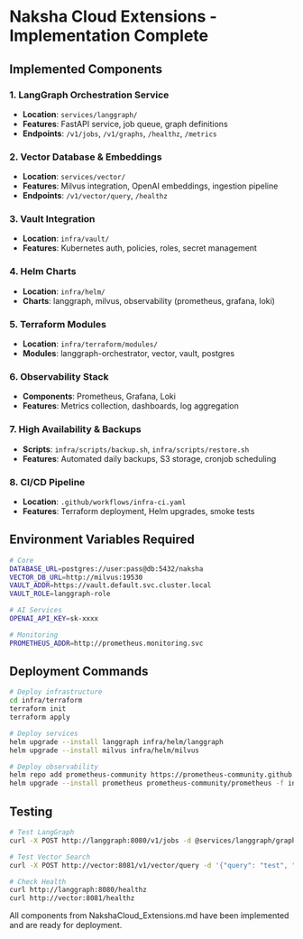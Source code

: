 # Naksha Cloud Extensions - Implementation Complete

## Implemented Components

### 1. LangGraph Orchestration Service
- **Location**: `services/langgraph/`
- **Features**: FastAPI service, job queue, graph definitions
- **Endpoints**: `/v1/jobs`, `/v1/graphs`, `/healthz`, `/metrics`

### 2. Vector Database & Embeddings
- **Location**: `services/vector/`
- **Features**: Milvus integration, OpenAI embeddings, ingestion pipeline
- **Endpoints**: `/v1/vector/query`, `/healthz`

### 3. Vault Integration
- **Location**: `infra/vault/`
- **Features**: Kubernetes auth, policies, roles, secret management

### 4. Helm Charts
- **Location**: `infra/helm/`
- **Charts**: langgraph, milvus, observability (prometheus, grafana, loki)

### 5. Terraform Modules
- **Location**: `infra/terraform/modules/`
- **Modules**: langgraph-orchestrator, vector, vault, postgres

### 6. Observability Stack
- **Components**: Prometheus, Grafana, Loki
- **Features**: Metrics collection, dashboards, log aggregation

### 7. High Availability & Backups
- **Scripts**: `infra/scripts/backup.sh`, `infra/scripts/restore.sh`
- **Features**: Automated daily backups, S3 storage, cronjob scheduling

### 8. CI/CD Pipeline
- **Location**: `.github/workflows/infra-ci.yaml`
- **Features**: Terraform deployment, Helm upgrades, smoke tests

## Environment Variables Required

```bash
# Core
DATABASE_URL=postgres://user:pass@db:5432/naksha
VECTOR_DB_URL=http://milvus:19530
VAULT_ADDR=https://vault.default.svc.cluster.local
VAULT_ROLE=langgraph-role

# AI Services
OPENAI_API_KEY=sk-xxxx

# Monitoring
PROMETHEUS_ADDR=http://prometheus.monitoring.svc
```

## Deployment Commands

```bash
# Deploy infrastructure
cd infra/terraform
terraform init
terraform apply

# Deploy services
helm upgrade --install langgraph infra/helm/langgraph
helm upgrade --install milvus infra/helm/milvus

# Deploy observability
helm repo add prometheus-community https://prometheus-community.github.io/helm-charts
helm upgrade --install prometheus prometheus-community/prometheus -f infra/helm/observability/prometheus-values.yaml
```

## Testing

```bash
# Test LangGraph
curl -X POST http://langgraph:8080/v1/jobs -d @services/langgraph/graph_definitions/sample_rag.yaml

# Test Vector Search
curl -X POST http://vector:8081/v1/vector/query -d '{"query": "test", "top_k": 5}'

# Check Health
curl http://langgraph:8080/healthz
curl http://vector:8081/healthz
```

All components from NakshaCloud_Extensions.md have been implemented and are ready for deployment.